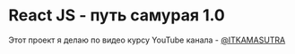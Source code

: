 # React JS - путь самурая 1.0

Этот проект я делаю по видео курсу YouTube канала - [@ITKAMASUTRA](https://www.youtube.com/@ITKAMASUTRA)